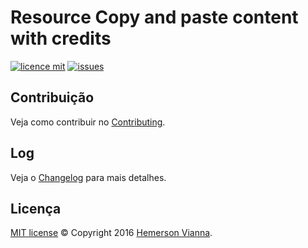 # Resource Copy and paste content with credits

[![licence mit](https://img.shields.io/badge/license-MIT-blue.svg)](https://github.com/resource-solutions/resource-js-copy-paste-with-credits/blob/master/LICENSE.md)
[![issues](https://img.shields.io/github/issues/resource-solutions/resource-js-copy-paste-with-credits.svg)](https://github.com/resource-solutions/resource-js-copy-paste-with-credits/issues)


## Contribuição

Veja como contribuir no [Contributing](CONTRIBUTING.md).

## Log

Veja o [Changelog](CHANGELOG.md) para mais detalhes.

## Licença

[MIT license](LICENSE.md) © Copyright 2016 [Hemerson Vianna](http://hemersonvianna.io).
